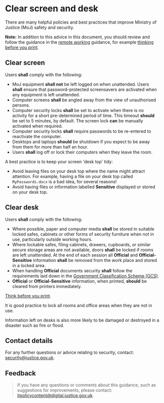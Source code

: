 # Clear screen and desk

There are many helpful policies and best practices that improve Ministry of Justice \(MoJ\) safety and security.

**Note:** In addition to this advice in this document, you should review and follow the guidance in the [remote working](remote-working.md) guidance, for example [thinking before you print](remote-working.md#printing).

## Clear screen

Users **shall** comply with the following:

-   MoJ equipment **shall not** be left logged on when unattended. Users **shall** ensure that password-protected screensavers are activated when any equipment is left unattended.
-   Computer screens **shall** be angled away from the view of unauthorised persons.
-   Computer security locks **shall** be set to activate when there is no activity for a short pre-determined period of time. This timeout **should** be set to 5 minutes, by default. The screen lock **can** be manually activated when required.
-   Computer security locks **shall** require passwords to be re-entered to reactivate the computer.
-   Desktops and laptops **should** be shutdown if you expect to be away from them for more than half an hour.
-   Users **shall** log off or lock their computers when they leave the room.

A best practice is to keep your screen 'desk top' tidy:

-   Avoid leaving files on your desk top where the name might attract attention. For example, having a file on your desk top called `MyPasswords.docx` is a bad idea, for several reasons!
-   Avoid having files or information labelled **Sensitive** displayed or stored on your desk top.

## Clear desk

Users **shall** comply with the following:

-   Where possible, paper and computer media **shall** be stored in suitable locked safes, cabinets or other forms of security furniture when not in use, particularly outside working hours.
-   Where lockable safes, filing cabinets, drawers, cupboards, or similar secure storage areas are not available, doors **shall** be locked if rooms are left unattended. At the end of each session all **Official** and **Official-Sensitive** information **shall** be removed from the work place and stored in a locked area.
-   When handling **Official** documents security **shall** follow the requirements laid down in the [Government Classification Scheme \(GCS\)](information-classification-handling-and-security-guide.md).
-   **Official** or **Official-Sensitive** information, when printed, **should** be cleared from printers immediately.

[Think before you print](remote-working.md#printing).

It is good practice to lock all rooms and office areas when they are not in use.

Information left on desks is also more likely to be damaged or destroyed in a disaster such as fire or flood.

## Contact details

For any further questions or advice relating to security, contact: [security@justice.gov.uk](mailto:security@justice.gov.uk).

## Feedback

> If you have any questions or comments about this guidance, such as suggestions for improvements, please contact: [itpolicycontent@digital.justice.gov.uk](mailto:itpolicycontent@digital.justice.gov.uk).

